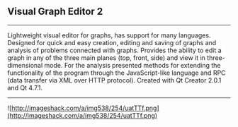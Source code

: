 ## Visual Graph Editor 2 ##

---

Lightweight visual editor for graphs, has support for many languages. Designed for quick and easy creation, editing and saving of graphs and analysis of problems connected with graphs. Provides the ability to edit a graph in any of the three main planes (top, front, side) and view it in three-dimensional mode. For the analysis presented methods for extending the functionality of the program through the JavaScript-like language and RPC (data transfer via XML over HTTP protocol). Created with Qt Creator 2.0.1 and Qt 4.7.1.

---

![http://imageshack.com/a/img538/254/uatTTf.png](http://imageshack.com/a/img538/254/uatTTf.png)